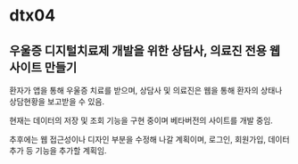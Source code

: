 # dtx04

## 우울증 디지털치료제 개발을 위한 상담사, 의료진 전용 웹사이트 만들기

환자가 앱을 통해 우울증 치료를 받으며, 상담사 및 의료진은 웹을 통해 환자의 상태나 상담현황을 보고받을 수 있음.

현재는 데이터의 저장 및 조회 기능을 구현 중이며 베타버전의 사이트를 개발 중임.

추후에는 웹 접근성이나 디자인 부분을 수정해 나갈 계획이며, 로그인, 회원가입, 데이터 추가 등 기능을 추가할 계획임. 
